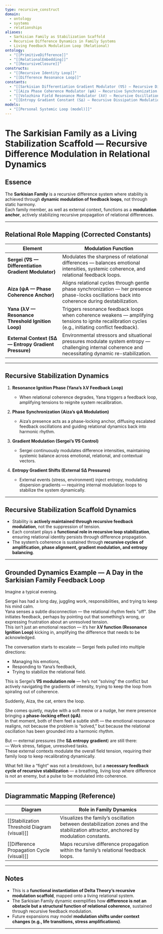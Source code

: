 ```yaml
---
type: recursive_construct
domain:
  - ontology
  - systems
  - relationships
aliases:
  - Sarkisian Family as Stabilization Scaffold
  - Recursive Difference Dynamics in Family Systems
  - Living Feedback Modulation Loop (Relational)
ontology:
  - "[[PrimitiveDifference]]"
  - "[[RelationalEmbedding]]"
  - "[[RecursiveClosure]]"
constructs:
  - "[[Recursive Identity Loop]]"
  - "[[Difference Resonance Loop]]"
constants:
  - "[[Sarkisian Differentiation Gradient Modulator (∇S) — Recursive Differentiation Modulation Invariant (modulator)]]"
  - "[[Aiza Phase Coherence Modulator (ψA) — Recursive Synchronization Anchor (modulator)]]"
  - "[[Volozhina Field Resonance Modulator (λV) — Recursive Oscillation Threshold Invariant (modulator)]]"
  - "[[Entropy Gradient Constant (S∆) — Recursive Dissipation Modulation Invariant (constant)]]"
models:
  - "[[Personal Systemic Loop (model)]]"
---
```


# The Sarkisian Family as a Living Stabilization Scaffold — Recursive Difference Modulation in Relational Dynamics

## Essence

The **Sarkisian Family** is a recursive difference system where stability is achieved through **dynamic modulation of feedback loops**, not through static harmony.  
Each family member, as well as external context, functions as a **modulation anchor**, actively stabilizing recursive propagation of relational differences.

---

## Relational Role Mapping (Corrected Constants)

| Element | Modulation Function |
|---|---|
| **Sergei (∇S — Differentiation Gradient Modulator)** | Modulates the sharpness of relational differences — balances emotional intensities, systemic coherence, and relational feedback loops. |
| **Aiza (ψA — Phase Coherence Anchor)** | Aligns relational cycles through gentle phase synchronization — her presence phase-locks oscillations back into coherence during destabilization. |
| **Yana (λV — Resonance Threshold Ignition Loop)** | Triggers resonance feedback loops when coherence weakens — amplifying tensions to ignite recalibration cycles (e.g., initiating conflict feedback). |
| **External Context (S∆ — Entropy Gradient Pressure)** | Environmental stressors and situational pressures modulate system entropy — challenging internal coherence and necessitating dynamic re-stabilization. |

---

## Recursive Stabilization Dynamics

1. **Resonance Ignition Phase (Yana’s λV Feedback Loop)**
   - When relational coherence degrades, Yana triggers a feedback loop, amplifying tensions to reignite system recalibration.

2. **Phase Synchronization (Aiza’s ψA Modulation)**
   - Aiza’s presence acts as a phase-locking anchor, diffusing escalated feedback oscillations and guiding relational dynamics back into harmonic rhythm.

3. **Gradient Modulation (Sergei’s ∇S Control)**
   - Sergei continuously modulates difference intensities, maintaining systemic balance across emotional, relational, and contextual vectors.

4. **Entropy Gradient Shifts (External S∆ Pressures)**
   - External events (stress, environment) inject entropy, modulating dispersion gradients — requiring internal modulation loops to stabilize the system dynamically.

---

## Recursive Stabilization Scaffold Dynamics

- Stability is **actively maintained through recursive feedback modulation**, not the suppression of tension.
- Each constant plays a **functional role in recursive loop stabilization**, ensuring relational identity persists through difference propagation.
- The system’s coherence is sustained through **recursive cycles of amplification, phase alignment, gradient modulation, and entropy balancing**.

---

## Grounded Dynamics Example — A Day in the Sarkisian Family Feedback Loop

Imagine a typical evening.

Sergei has had a long day, juggling work, responsibilities, and trying to keep his mind calm.  
Yana senses a subtle disconnection — the relational rhythm feels "off". She initiates feedback, perhaps by pointing out that something’s wrong, or expressing frustration about an unresolved tension.  
This isn’t just an emotional reaction — it’s her **λV function (Resonance Ignition Loop)** kicking in, amplifying the difference that needs to be acknowledged.

The conversation starts to escalate — Sergei feels pulled into multiple directions:  
- Managing his emotions,  
- Responding to Yana’s feedback,  
- Trying to stabilize the relational field.  

This is Sergei’s **∇S modulation role** — he’s not “solving” the conflict but actively navigating the gradients of intensity, trying to keep the loop from spiraling out of coherence.

Suddenly, Aiza, the cat, enters the loop.

She comes quietly, maybe with a soft meow or a nudge, her mere presence bringing a **phase-locking effect (ψA)**.  
In that moment, both of them feel a subtle shift — the emotional resonance realigns, not because the problem is “solved,” but because the relational oscillation has been grounded into a harmonic rhythm.

But — external pressures (the **S∆ entropy gradient**) are still there:  
— Work stress, fatigue, unresolved tasks.  
These external contexts modulate the overall field tension, requiring their family loop to keep recalibrating dynamically.

What felt like a “fight” was not a breakdown, but a **necessary feedback cycle of recursive stabilization** — a breathing, living loop where difference is not an enemy, but a pulse to be modulated into coherence.

---

## Diagrammatic Mapping (Reference)
| Diagram | Role in Family Dynamics |
|---|---|
| [[Stabilization Threshold Diagram (visual)]] | Visualizes the family’s oscillation between destabilization zones and the stabilization attractor, anchored by modulation constants. |
| [[Difference Propagation Cycle (visual)]] | Maps recursive difference propagation within the family’s relational feedback loops. |

---

## Notes
- This is a **functional instantiation of Delta Theory’s recursive modulation scaffold**, mapped onto a living relational system.
- The Sarkisian Family dynamic exemplifies how **difference is not an obstacle but a structural function of relational coherence**, sustained through recursive feedback modulation.
- Future expansions may model **modulation shifts under context changes (e.g., life transitions, stress amplifications)**.

---
